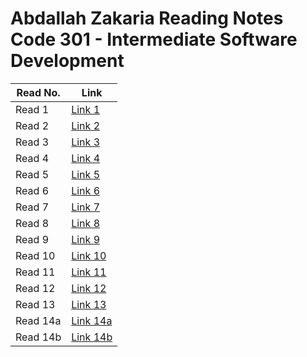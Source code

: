 # Abdallah Zakaria Reading Notes Code 301 - Intermediate Software Development



|Read No.   | Link                   |
|-----------|----------------------- |
|Read 1     | [Link 1 ](./read01.md)|
|Read 2     | [Link 2 ](./read)|
|Read 3     | [Link 3 ](./read)|
|Read 4     | [Link 4 ](./read)|
|Read 5     | [Link 5 ](./read)|
|Read 6     | [Link 6 ](./read)|
|Read 7     | [Link 7 ](./read)|
|Read 8     | [Link 8 ](./read)|
|Read 9     | [Link 9 ](./read)|
|Read 10    | [Link 10](./read)|
|Read 11    | [Link 11](./read)|
|Read 12    | [Link 12](./read)|
|Read 13    | [Link 13](./read)|
|Read 14a   | [Link 14a](./read)|
|Read 14b   | [Link 14b](./read)|